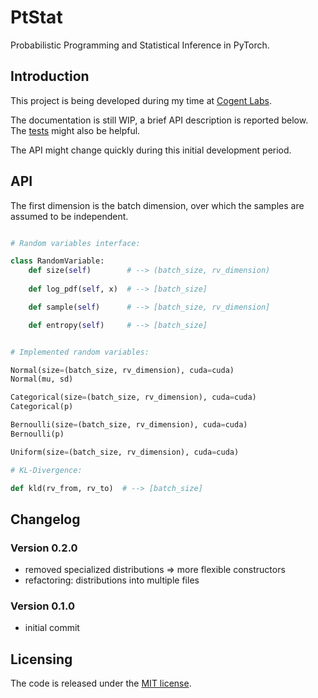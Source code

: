 # PtStat

Probabilistic Programming and Statistical Inference in PyTorch.

## Introduction

This project is being developed during my time at [Cogent Labs](https://www.cogent.co.jp/).

The documentation is still WIP, a brief API description is reported below. The [tests](test) might also be helpful.

The API might change quickly during this initial development period.

## API

The first dimension is the batch dimension, over which the samples are assumed to be independent.

```Python

# Random variables interface:

class RandomVariable:
    def size(self)        # --> (batch_size, rv_dimension)
        
    def log_pdf(self, x)  # --> [batch_size]

    def sample(self)      # --> [batch_size, rv_dimension]

    def entropy(self)     # --> [batch_size]


# Implemented random variables:

Normal(size=(batch_size, rv_dimension), cuda=cuda)
Normal(mu, sd)

Categorical(size=(batch_size, rv_dimension), cuda=cuda)
Categorical(p)

Bernoulli(size=(batch_size, rv_dimension), cuda=cuda)
Bernoulli(p)

Uniform(size=(batch_size, rv_dimension), cuda=cuda)

# KL-Divergence:

def kld(rv_from, rv_to)  # --> [batch_size]

```

## Changelog

### Version 0.2.0

+ removed specialized distributions => more flexible constructors
+ refactoring: distributions into multiple files

### Version 0.1.0

+ initial commit

## Licensing

The code is released under the [MIT license](LICENSE).
